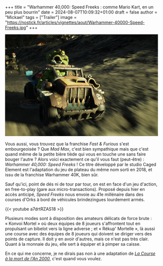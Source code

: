 +++
title = "Warhammer 40,000: Speed Freeks : comme Mario Kart, en un peu plus bourrin"
date = 2024-08-07T10:09:32+01:00
draft = false
author = "Mickael"
tags = ["Trailer"]
image = "https://nostick.fr/articles/vignettes/aout/Warhammer-40000-Speed-Freeks.jpg"
+++

![Warhammer 40,000: Speed Freeks](Warhammer-40000-Speed-Freeks.jpg "Ça fait combien en 0 à 100 ?")

Vous aussi, vous trouvez que la franchise *Fast & Furious* s'est embourgeoisée ? Que *Mad Max*, c'est bien sympathique mais que c'est quand même de la petite bière tiède qui vous en touche une sans faire bouger l'autre ? Alors voici exactement ce qu'il vous faut (peut-être) : *Warhammer 40,000: Speed Freeks* ! Ce titre développé par le studio Caged Element est l'adaptation du jeu de plateau du même nom sorti en 2018, et issu de la franchise Warhammer 40K, bien sûr.

Sauf qu'ici, point de dés ni de tour par tour, on est en face d'un jeu d'action, en free-to-play (gare aux micro-transactions). Proposé depuis hier en accès anticipé, *Speed Freeks* nous envoie au 41e millénaire dans des courses d'Orks à bord de véhicules brindezingues lourdement armés.

{{< youtube a7drtRZAS18 >}}

Plusieurs modes sont à disposition des amateurs délicats de force brute : « Konvoi Mortel » où deux équipes de 8 joueurs s'affrontent tout en propulsant un bibelot vers la ligne adverse ; et « Rékup' Mortelle », là aussi une course avec des équipes de 8 joueurs qui doivent se diriger vers des points de capture. Il doit y en avoir d'autres, mais ce n'est pas très clair. Quant à la monnaie du jeu, elle sert à équiper et à pimper sa caisse.

En ce qui me concerne, je ne dirais pas non à une adaptation de *[La Course à la mort de l'An 2000](https://fr.wikipedia.org/wiki/La_Course_à_la_mort_de_l%27an_2000)*, c'est quand vous voulez.